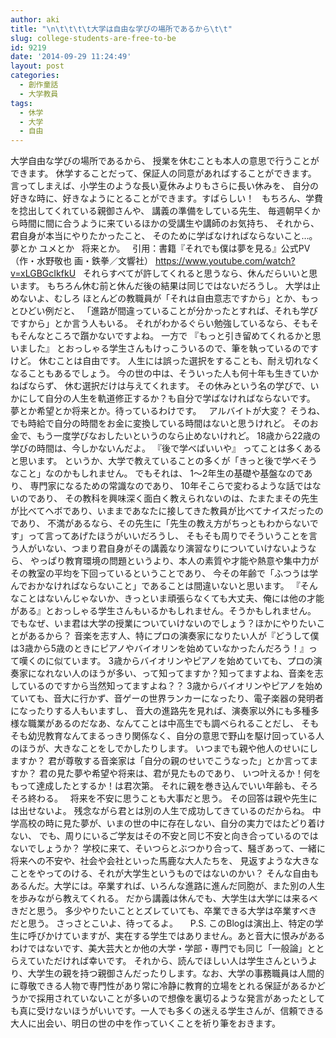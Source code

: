 ```yaml
---
author: aki
title: "\n\t\t\t\t大学は自由な学びの場所であるから\t\t"
slug: college-students-are-free-to-be
id: 9219
date: '2014-09-29 11:24:49'
layout: post
categories:
  - 創作童話
  - 大学教員
tags:
  - 休学
  - 大学
  - 自由
---
```


大学自由な学びの場所であるから、 授業を休むことも本人の意思で行うことができます。 休学することだって、保証人の同意があればすることができます。 言ってしまえば、小学生のような長い夏休みよりもさらに長い休みを、 自分の好きな時に、好きなようにとることができます。すばらしい！   もちろん、学費を捻出してくれている親御さんや、 講義の準備をしている先生、 毎週朝早くから時間に間に合うように来ているほかの受講生や講師のお気持ち、 それから、君自身が本当にやりたかったこと、 そのために学ばなければならないこと…。 夢とか ユメとか   将来とか。   引用：書籍『それでも僕は夢を見る』公式PV （作・水野敬也 画・鉄拳／文響社） https://www.youtube.com/watch?v=xLGBGcIkfkU   それらすべてが許してくれると思うなら、休んだらいいと思います。 もちろん休む前と休んだ後の結果は同じではないだろうし。 大学は止めないよ、むしろ ほとんどの教職員が「それは自由意志ですから」とか、もっとひどい例だと、 「進路が間違っていることが分かったとすれば、それも学びですから」とか言う人もいる。 それがわかるぐらい勉強しているなら、そもそもそんなところで躓かないですよね。 一方で 『もっと引き留めてくれるかと思いました』 とおっしゃる学生さんもけっこういるので、筆を執っているのですけど。 休むことは自由です。 人生には誤った選択をすることも、耐え切れなくなることもあるでしょう。 今の世の中は、そういった人も何十年も生きていかねばならず、 休む選択だけは与えてくれます。 その休みという名の学びで、いかにして自分の人生を軌道修正するか？も自分で学ばなければならないです。   夢とか希望とか将来とか。待っているわけです。   アルバイトが大変？ そうね、でも時給で自分の時間をお金に変換している時間はないと思うけれど。 そのお金で、もう一度学びなおしたいというのなら止めないけれど。 18歳から22歳の学びの時間は、今しかないんだよ。 『後で学べばいいや』 ってことは多くあると思います。 というか、大学で教えていることの多くが「きっと後で学べそうなこと」なのかもしれません。 でもそれは、 1～2年生の基礎や基盤なのであり、 専門家になるための常識なのであり、 10年そこらで変わるような話ではないのであり、 その教科を興味深く面白く教えられないのは、たまたまその先生が比べてヘボであり、いままであなたに接してきた教員が比べてナイスだったのであり、 不満があるなら、その先生に「先生の教え方がちっともわからないです」って言ってあげたほうがいいだろうし、 そもそも周りでそういうことを言う人がいない、つまり君自身がその講義なり演習なりについていけないようなら、 やっぱり教育環境の問題というより、本人の素質や才能や熱意や集中力がその教室の平均を下回っているということであり、 今その年齢で「ふつうは学んでおかなければならないこと」であることは間違いないと思います。 『そんなことはないんじゃないか、きっといま頑張らなくても大丈夫、俺には他の才能がある』とおっしゃる学生さんもいるかもしれません。そうかもしれません。 でもなぜ、いま君は大学の授業についていけないのでしょう？ほかにやりたいことがあるから？ 音楽を志す人、特にプロの演奏家になりたい人が『どうして僕は3歳から5歳のときにピアノやバイオリンを始めていなかったんだろう！』って嘆くのに似ています。 3歳からバイオリンやピアノを始めていても、プロの演奏家になれない人のほうが多い、って知ってますか？知ってますよね、音楽を志しているのですから当然知ってますよね？？ 3歳からバイオリンやピアノを始めていても、音大に行かず、音ゲーの世界ランカーになったり、電子楽器の発明者になったりする人もいますし、 音大の進路先を見れば、演奏家以外にも多種多様な職業があるのだなあ、なんてことは中高生でも調べられることだし、 そもそも幼児教育なんてまるっきり関係なく、自分の意思で野山を駆け回っている人のほうが、大きなことをしでかしたりします。 いつまでも親や他人のせいにしますか？ 君が尊敬する音楽家は「自分の親のせいでこうなった」とか言ってますか？ 君の見た夢や希望や将来は、君が見たものであり、 いつ叶えるか！何をもって達成したとするか！は君次第。 それに親を巻き込んでいい年齢も、そろそろ終わる。   将来を不安に思うことも大事だと思う。 その回答は親や先生には出せないよ。 残念ながら君とは別の人生で成功してきているのだからね。 中学高校の時に見た夢が、いまの世の中に存在しない、自分の実力ではたどり着けない、 でも、周りにいるご学友はその不安と同じ不安と向き合っているのではないでしょうか？ 学校に来て、そいつらとぶつかり合って、騒ぎあって、一緒に将来への不安や、社会や会社といった馬鹿な大人たちを、 見返すような大きなことをやってのける、それが大学生というものではないのかい？ そんな自由もあるんだ。大学には。卒業すれば、いろんな進路に進んだ同胞が、また別の人生を歩みながら教えてくれる。 だから講義は休んでも、大学生は大学には来るべきだと思う。 多少やりたいこととズレていても、卒業できる大学は卒業すべきだと思う。 さっさとこいよ、待ってるよ。     P.S. このBlogは演出上、特定の学生に呼びかけていますが、実在する学生ではありません。あと音大に恨みがあるわけではないです、美大芸大とか他の大学・学部・専門でも同じ「一般論」ととらえていただければ幸いです。 それから、読んでほしい人は学生さんというより、大学生の親を持つ親御さんだったりします。なお、大学の事務職員は人間的に尊敬できる人物で専門性があり常に冷静に教育的立場をとれる保証があるかどうかで採用されていないことが多いので想像を裏切るような発言があったとしても真に受けないほうがいいです。一人でも多くの迷える学生さんが、信頼できる大人に出会い、明日の世の中を作っていくことを祈り筆をおきます。